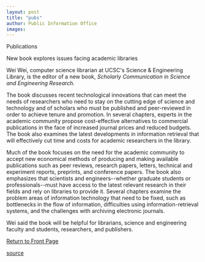 ```yaml
---
layout: post
title: "pubs"
author: Public Information Office
images:
---
```


Publications

New book explores issues facing academic libraries

Wei Wei, computer science librarian at UCSC's Science & Engineering Library, is the editor of a new book, _Scholarly Communication in Science and Engineering Research._   

The book discusses recent technological innovations that can meet the needs of researchers who need to stay on the cutting edge of science and technology and of scholars who must be published and peer-reviewed in order to achieve tenure and promotion. In several chapters, experts in the academic community propose cost-effective alternatives to commercial publications in the face of increased journal prices and reduced budgets. The book also examines the latest developments in information retrieval that will effectively cut time and costs for academic researchers in the library.   

Much of the book focuses on the need for the academic community to accept new economical methods of producing and making available publications such as peer reviews, research papers, letters, technical and experiment reports, preprints, and conference papers. The book also emphasizes that scientists and engineers--whether graduate students or professionals--must have access to the latest relevant research in their fields and rely on libraries to provide it. Several chapters examine the problem areas of information technology that need to be fixed, such as bottlenecks in the flow of information, difficulties using information-retrieval systems, and the challenges with archiving electronic journals.   

Wei said the book will be helpful for librarians, science and engineering faculty and students, researchers, and publishers.

[Return to Front Page][1]

[1]: http://currents.ucsc.edu/

[source](http://www1.ucsc.edu/currents/03-04/04-26/pubs.html "Permalink to pubs")
